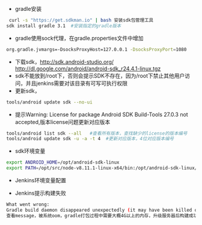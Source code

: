  * gradle安装
```bash
 curl -s "https://get.sdkman.io" | bash 安装sdk包管理工具
sdk install gradle 3.1  #安装指定的gradle版本
```  

* gradle使用sock代理，在gradle.properties文件中增加
```bash
org.gradle.jvmargs=-DsocksProxyHost=127.0.0.1 -DsocksProxyPort=1080  
```  
* 下载sdk，http://sdk.android-studio.org/  http://dl.google.com/android/android-sdk_r24.4.1-linux.tgz 
* sdk不能放到/root下，否则会提示SDK不存在，因为/root下禁止其他用户访问，并且jenkins需要对该目录有可写可执行权限  
* 更新sdk，
```bash
tools/android update sdk --no-ui
```
* 提示Warning: License for package Android SDK Build-Tools 27.0.3 not accepted,版本license问题更新对应版本  
```bash  
tools/android list sdk --all   #查看所有版本，查找缺少的license的版本编号
tools/android update sdk -u -a -t 4  #更新对应版本，4位对应版本编号
```  
* sdk环境变量   
```bash
export ANDROID_HOME=/opt/android-sdk-linux
export PATH=/opt/src/node-v8.11.1-linux-x64/bin:/opt/android-sdk-linux/tools:/opt/android-sdk-linux/platforms:$PATH
```  

* Jenkins环境变量配置


* Jenkins提示构建失败  

```bash
What went wrong:
Gradle build daemon disappeared unexpectedly (it may have been killed or may have crashed)
查看message，被系统oom，gradle打包过程中需要大概4G以上的内存，升级服务器后构建成功
```

